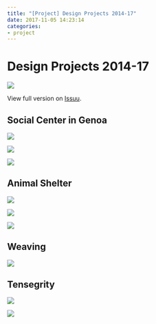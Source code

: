 ```yaml
---
title: "[Project] Design Projects 2014-17"
date: 2017-11-05 14:23:14
categories:
- project
---
```


# Design Projects 2014-17

[![](https://img.shields.io/badge/Issuu-Pub-orange)](https://issuu.com/yue_qi/docs/design_projects_2014-2017)

View full version on [Issuu](https://issuu.com/yue_qi/docs/design_projects_2014-2017).

## Social Center in Genoa

![](/pics/p-design_projects_14_17/p1_0.png)

![](/pics/p-design_projects_14_17/p1_1.png)

![](/pics/p-design_projects_14_17/p1_2.png)

## Animal Shelter

![](/pics/p-design_projects_14_17/p2_0.png)

![](/pics/p-design_projects_14_17/p2_2.png)

![](/pics/p-design_projects_14_17/p2_1.png)

## Weaving

![](/pics/p-design_projects_14_17/p3_0.png)

## Tensegrity

![](/pics/p-design_projects_14_17/p4_0.png)

![](/pics/p-design_projects_14_17/p4_1.png)
